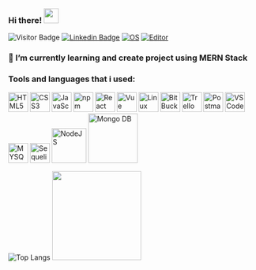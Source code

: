 ### Hi there! <img src="https://raw.githubusercontent.com/aemmadi/aemmadi/master/wave.gif" width="30px">

![Visitor Badge](https://visitor-badge.laobi.icu/badge?page_id=arizalinside)
[![Linkedin Badge](https://img.shields.io/badge/-Arizal-blue?style=flat-square&logo=Linkedin&logoColor=white&link=https://www.linkedin.com/in/arizalinside/)](https://www.linkedin.com/in/arizalinside/)
[![OS](https://img.shields.io/badge/OS-Linux-informational?style=flat-square&logo=linux&logoColor=white)](https://en.wikipedia.org/wiki/Linux)
[![Editor](https://img.shields.io/badge/Editor-VSCode-blue?style=flat-square&logo=visual-studio-code&logoColor=white)](https://code.visualstudio.com/)

### 🌱 I’m currently learning and create project using MERN Stack

### Tools and languages that i used:

<img src="https://edent.github.io/SuperTinyIcons/images/svg/html5.svg" width="40" title="HTML5" /> <img src="https://edent.github.io/SuperTinyIcons/images/svg/css3.svg" width="40" title="CSS3"/> <img src="https://edent.github.io/SuperTinyIcons/images/svg/javascript.svg" width="40" title="JavaScript" /> <img src="https://edent.github.io/SuperTinyIcons/images/svg/npm.svg" width="40" title="npm" /> <img src="https://edent.github.io/SuperTinyIcons/images/svg/react.svg" width="40" title="React" /> <img src="https://edent.github.io/SuperTinyIcons/images/svg/vue.svg" width="40" title="Vue" /> <img src="https://edent.github.io/SuperTinyIcons/images/svg/linux.svg" width="40" title="Linux" /> <img src="https://edent.github.io/SuperTinyIcons/images/svg/bitbucket.svg" width="40" title="BitBucket"/> <img src="https://edent.github.io/SuperTinyIcons/images/svg/trello.svg" width="40" title="Trello" /> <img src="https://cdn.svgporn.com/logos/postman.svg" width="40" title="Postman" /> <img src="https://cdn.svgporn.com/logos/visual-studio-code.svg" width="40" title="VS Code" /> <img src="https://cdn.svgporn.com/logos/mysql.svg" width="40" title="MYSQL" /> <img src="https://cdn.svgporn.com/logos/sequelize.svg" width="40" title="Sequelize" /> <img src="https://cdn.svgporn.com/logos/nodejs.svg" width ="70" title="NodeJS" /> <img src="https://cdn.svgporn.com/logos/mongodb.svg" width="100" title="Mongo DB"/>



![Top Langs](https://github-readme-stats.vercel.app/api/top-langs/?username=arizalinside&layout=compact)
<img height="180em" src="https://github-readme-stats.vercel.app/api?username=arizalinside&show_icons=true&hide_border=true&&count_private=true&include_all_commits=true" />





<!--
**arizalinside/arizalinside** is a ✨ _special_ ✨ repository because its `README.md` (this file) appears on your GitHub profile.

Here are some ideas to get you started:

- 🔭 I’m currently working on ...
- 🌱 I’m currently learning ...
- 👯 I’m looking to collaborate on ...
- 🤔 I’m looking for help with ...
- 💬 Ask me about ...
- 📫 How to reach me: ...
- 😄 Pronouns: ...
- ⚡ Fun fact: ...
-->

